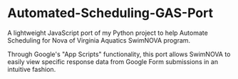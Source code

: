 # Automated-Scheduling-GAS-Port

A lightweight JavaScript port of my Python project to help Automate Scheduling for Nova of Virginia Aquatics SwimNOVA program.

Through Google's "App Scripts" functionality, this port allows SwimNOVA to easily view specific response data from Google Form submissions in an intuitive fashion.
